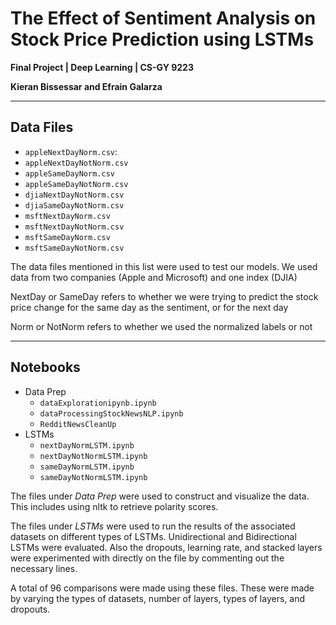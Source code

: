 # The Effect of Sentiment Analysis on Stock Price Prediction using LSTMs
**Final Project | Deep Learning | CS-GY 9223**

**Kieran Bissessar and Efrain Galarza**

---

## Data Files
* `appleNextDayNorm.csv`: 
* `appleNextDayNotNorm.csv`
* `appleSameDayNorm.csv`
* `appleSameDayNotNorm.csv`
* `djiaNextDayNotNorm.csv`
* `djiaSameDayNotNorm.csv`
* `msftNextDayNorm.csv`
* `msftNextDayNotNorm.csv`
* `msftSameDayNorm.csv`
* `msftSameDayNotNorm.csv`

The data files mentioned in this list were used to test our models. We used data from two companies (Apple and Microsoft) and one index (DJIA)

NextDay or SameDay refers to whether we were trying to predict the stock price change for the same day as the sentiment, or for the next day

Norm or NotNorm refers to whether we used the normalized labels or not 

---

## Notebooks
* Data Prep
	* `dataExplorationipynb.ipynb`
	* `dataProcessingStockNewsNLP.ipynb`
	* `RedditNewsCleanUp`
* LSTMs
	* `nextDayNormLSTM.ipynb`
	* `nextDayNotNormLSTM.ipynb`
	* `sameDayNormLSTM.ipynb`
	* `sameDayNotNormLSTM.ipynb`

The files under *Data Prep* were used to construct and visualize the data. This includes using nltk to retrieve polarity scores.

The files under *LSTMs* were used to run the results of the associated datasets on different types of LSTMs. Unidirectional and Bidirectional LSTMs were evaluated. Also the dropouts, learning rate, and stacked layers were experimented with directly on the file by commenting out the necessary lines.

A total of 96 comparisons were made using these files. These were made by varying the types of datasets, number of layers, types of layers, and dropouts.
